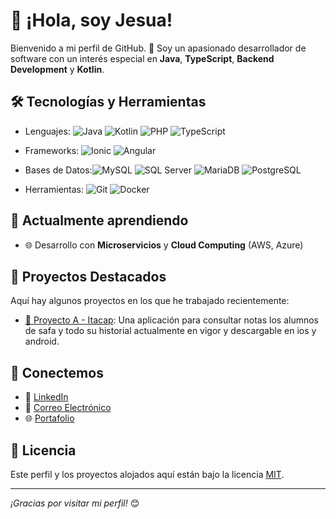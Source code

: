 # 👋 ¡Hola, soy Jesua!

Bienvenido a mi perfil de GitHub. 🚀 Soy un apasionado desarrollador de software con un interés especial en **Java**, **TypeScript**, **Backend Development** y **Kotlin**.

## 🛠️ Tecnologías y Herramientas
- Lenguajes: ![Java](https://img.shields.io/badge/Java-%23ED8B00.svg?style=flat-square&logo=java&logoColor=white) ![Kotlin](https://img.shields.io/badge/Kotlin-%230095D5.svg?style=flat-square&logo=kotlin&logoColor=white) ![PHP](https://img.shields.io/badge/PHP-%23777BB4.svg?style=flat-square&logo=php&logoColor=white) ![TypeScript](https://img.shields.io/badge/TypeScript-%23007ACC.svg?style=flat-square&logo=typescript&logoColor=white)

- Frameworks: ![Ionic](https://img.shields.io/badge/Ionic-%233880FF.svg?style=flat-square&logo=ionic&logoColor=white) ![Angular](https://img.shields.io/badge/Angular-%23DD0031.svg?style=flat-square&logo=angular&logoColor=white)

- Bases de Datos:![MySQL](https://img.shields.io/badge/MySQL-%2300f.svg?style=flat-square&logo=mysql&logoColor=white) ![SQL Server](https://img.shields.io/badge/SQL_Server-%23CC2927.svg?style=flat-square&logo=microsoft-sql-server&logoColor=white) ![MariaDB](https://img.shields.io/badge/MariaDB-003545.svg?style=flat-square&logo=mariadb&logoColor=white) ![PostgreSQL](https://img.shields.io/badge/PostgreSQL-%23336791.svg?style=flat-square&logo=postgresql&logoColor=white)

- Herramientas: ![Git](https://img.shields.io/badge/Git-F05032.svg?style=flat-square&logo=git&logoColor=white) ![Docker](https://img.shields.io/badge/Docker-%230db7ed.svg?style=flat-square&logo=docker&logoColor=white)  

## 🌱 Actualmente aprendiendo
- 🌐 Desarrollo con **Microservicios** y **Cloud Computing** (AWS, Azure)

## 🚀 Proyectos Destacados
Aquí hay algunos proyectos en los que he trabajado recientemente:

- [🔗 Proyecto A - Itacap](https://github.com/SAFA-ItacAPP/safadevelopersMobile): Una aplicación para consultar notas los alumnos de safa y todo su historial actualmente en vigor y descargable en ios y android.



## 🤝 Conectemos
- 💼 [LinkedIn](https://www.linkedin.com/in/jesús-vergara-gonzález-4a5247371)
- 📧 [Correo Electrónico](mailto:jesusbetico8@gmail.com)
- 🌐 [Portafolio](https://tuportafolio.com)

## 📝 Licencia
Este perfil y los proyectos alojados aquí están bajo la licencia [MIT](https://opensource.org/licenses/MIT).

---

_¡Gracias por visitar mi perfil!_ 😊

